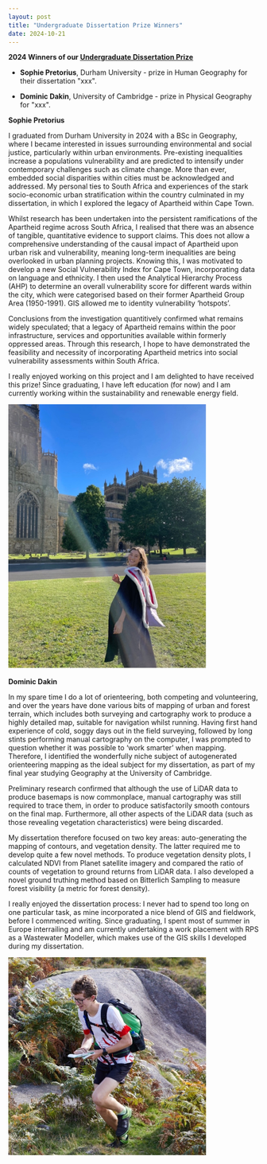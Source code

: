 ```yaml
---
layout: post
title: "Undergraduate Dissertation Prize Winners"
date: 2024-10-21
---
```


**2024 Winners of our [Undergraduate Dissertation Prize](https://qmrg.github.io/dissertation_prize)**


- **Sophie Pretorius**, Durham University - prize in Human Geography for their dissertation "xxx".
 

- **Dominic Dakin**, University of Cambridge - prize in Physical Geography for "xxx".
 
**Sophie Pretorius**

I graduated from Durham University in 2024 with a BSc in Geography, where I became interested in issues surrounding environmental and social justice, particularly within urban environments. Pre-existing inequalities increase a populations vulnerability and are predicted to intensify under contemporary challenges such as climate change. More than ever, embedded social disparities within cities must be acknowledged and addressed. My personal ties to South Africa and experiences of the stark socio-economic urban stratification within the country culminated in my dissertation, in which I explored the legacy of Apartheid within Cape Town. 

Whilst research has been undertaken into the persistent ramifications of the Apartheid regime across South Africa, I realised that there was an absence of tangible, quantitative evidence to support claims. This does not allow a comprehensive understanding of the causal impact of Apartheid upon urban risk and vulnerability, meaning long-term inequalities are being overlooked in urban planning projects. Knowing this, I was motivated to develop a new Social Vulnerability Index for Cape Town, incorporating data on language and ethnicity. I then used the Analytical Hierarchy Process (AHP) to determine an overall vulnerability score for different wards within the city, which were categorised based on their former Apartheid Group Area (1950-1991). GIS allowed me to identity vulnerability ‘hotspots’. 

Conclusions from the investigation quantitively confirmed what remains widely speculated; that a legacy of Apartheid remains within the poor infrastructure, services and opportunities available within formerly oppressed areas. Through this research, I hope to have demonstrated the feasibility and necessity of incorporating Apartheid metrics into social vulnerability assessments within South Africa. 

I really enjoyed working on this project and I am delighted to have received this prize! Since graduating, I have left education (for now) and I am currently working within the sustainability and renewable energy field.

<img src="/images/sophie_pretorius.jpg" alt="Sophie Pretorius" width="400"/>

**Dominic Dakin**

In my spare time I do a lot of orienteering, both competing and volunteering, and over the years have done various bits of mapping of urban and forest terrain, which includes both surveying and cartography work to produce a highly detailed map, suitable for navigation whilst running. Having first hand experience of cold, soggy days out in the field surveying, followed by long stints performing manual cartography on the computer, I was prompted to question whether it was possible to ‘work smarter’ when mapping. Therefore, I identified the wonderfully niche subject of autogenerated orienteering mapping as the ideal subject for my dissertation, as part of my final year studying Geography at the University of Cambridge.

Preliminary research confirmed that although the use of LiDAR data to produce basemaps is now commonplace, manual cartography was still required to trace them, in order to produce satisfactorily smooth contours on the final map. Furthermore, all other aspects of the LiDAR data (such as those revealing vegetation characteristics) were being discarded.

My dissertation therefore focused on two key areas: auto-generating the mapping of contours, and vegetation density. The latter required me to develop quite a few novel methods. To produce vegetation density plots, I calculated NDVI from Planet satellite imagery and compared the ratio of counts of vegetation to ground returns from LiDAR data. I also developed a novel ground truthing method based on Bitterlich Sampling to measure forest visibility (a metric for forest density).

I really enjoyed the dissertation process: I never had to spend too long on one particular task, as mine incorporated a nice blend of GIS and fieldwork, before I commenced writing. Since graduating, I spent most of summer in Europe interrailing and am currently undertaking a work placement with RPS as a Wastewater Modeller, which makes use of the GIS skills I developed during my dissertation.

<img src="/images/dominic_dakin.jpg" alt="Dominic Dakin" width="400"/>


